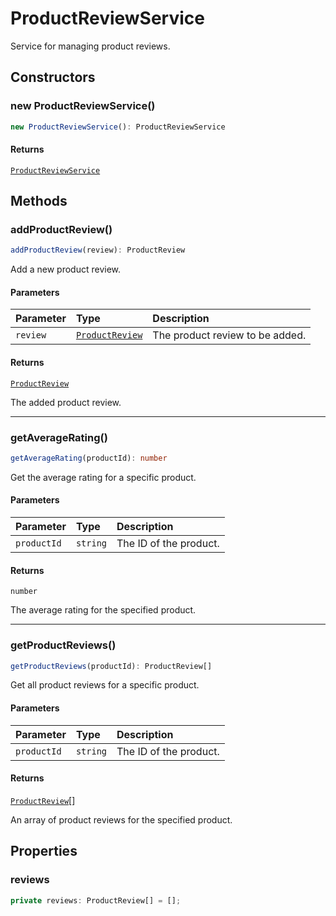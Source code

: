 # ProductReviewService

Service for managing product reviews.

## Constructors

### new ProductReviewService()

```ts
new ProductReviewService(): ProductReviewService
```

#### Returns

[`ProductReviewService`](ProductReviewService.md)

## Methods

### addProductReview()

```ts
addProductReview(review): ProductReview
```

Add a new product review.

#### Parameters

| Parameter | Type | Description |
| :------ | :------ | :------ |
| `review` | [`ProductReview`](../interfaces/ProductReview.md) | The product review to be added. |

#### Returns

[`ProductReview`](../interfaces/ProductReview.md)

The added product review.

***

### getAverageRating()

```ts
getAverageRating(productId): number
```

Get the average rating for a specific product.

#### Parameters

| Parameter | Type | Description |
| :------ | :------ | :------ |
| `productId` | `string` | The ID of the product. |

#### Returns

`number`

The average rating for the specified product.

***

### getProductReviews()

```ts
getProductReviews(productId): ProductReview[]
```

Get all product reviews for a specific product.

#### Parameters

| Parameter | Type | Description |
| :------ | :------ | :------ |
| `productId` | `string` | The ID of the product. |

#### Returns

[`ProductReview`](../interfaces/ProductReview.md)[]

An array of product reviews for the specified product.

## Properties

### reviews

```ts
private reviews: ProductReview[] = [];
```
